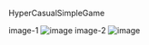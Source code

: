 HyperCasualSimpleGame

image-1
![image](https://github.com/osmanAskin/HyperCasualSimpleGame/assets/115871580/b6a7e882-e429-411a-9c37-b3fc4e716cb4)
image-2
![image](https://github.com/osmanAskin/HyperCasualSimpleGame/assets/115871580/37fa9ce7-c9c7-4e92-bd0b-010d563bedcc)






